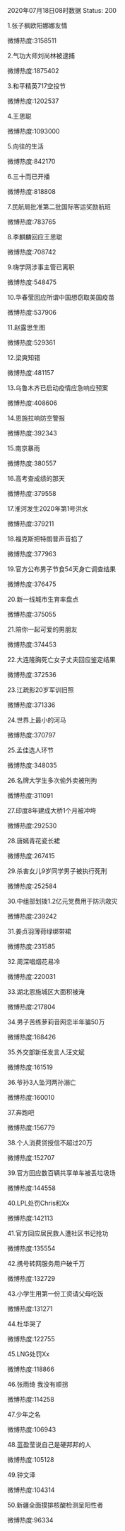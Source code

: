 2020年07月18日08时数据
Status: 200

1.张子枫欧阳娜娜友情

微博热度:3158511

2.气功大师刘尚林被逮捕

微博热度:1875402

3.和平精英717空投节

微博热度:1202537

4.王思聪

微博热度:1093000

5.向往的生活

微博热度:842170

6.三十而已开播

微博热度:818808

7.民航局批准第二批国际客运奖励航班

微博热度:783765

8.李麒麟回应王思聪

微博热度:708742

9.嗨学网涉事主管已离职

微博热度:548475

10.华春莹回应所谓中国想窃取美国疫苗

微博热度:537906

11.赵露思生图

微博热度:529361

12.梁爽知错

微博热度:481157

13.乌鲁木齐已启动疫情应急响应预案

微博热度:408606

14.恩施拉响防空警报

微博热度:392343

15.南京暴雨

微博热度:380557

16.高考查成绩的那天

微博热度:379558

17.淮河发生2020年第1号洪水

微博热度:379211

18.福克斯把特朗普声音掐了

微博热度:377963

19.官方公布男子节食54天身亡调查结果

微博热度:376475

20.新一线城市生育率盘点

微博热度:375055

21.陪你一起可爱的男朋友

微博热度:374453

22.大连隆胸死亡女子丈夫回应鉴定结果

微博热度:372536

23.江疏影20岁军训旧照

微博热度:371336

24.世界上最小的河马

微博热度:370797

25.孟佳选人环节

微博热度:348035

26.名牌大学生多次偷外卖被刑拘

微博热度:311091

27.印度8年建成大桥1个月被冲垮

微博热度:292530

28.唐嫣青花瓷长裙

微博热度:267415

29.杀害女儿9岁同学男子被执行死刑

微博热度:252584

30.中组部划拨1.2亿元党费用于防汛救灾

微博热度:239242

31.姜贞羽薄荷绿绑带裙

微博热度:231585

32.周深唱烟花易冷

微博热度:220031

33.湖北恩施城区大面积被淹

微博热度:217804

34.男子苦练萝莉音网恋半年骗50万

微博热度:168426

35.外交部新任发言人汪文斌

微博热度:161519

36.爷孙3人坠河两孙溺亡

微博热度:160010

37.奔跑吧

微博热度:156779

38.个人消费贷授信不超过20万

微博热度:152707

39.官方回应数百辆共享单车被丢垃圾场

微博热度:144558

40.LPL处罚Chris和Xx

微博热度:142113

41.官方回应居民救人遭社区书记抢功

微博热度:135554

42.携号转网服务用户破千万

微博热度:132729

43.小学生用第一份工资请父母吃饭

微博热度:131271

44.杜华哭了

微博热度:122755

45.LNG处罚Xx

微博热度:118866

46.张雨绮 我没有顺拐

微博热度:114258

47.少年之名

微博热度:106943

48.蓝盈莹说自己是硬邦邦的人

微博热度:105128

49.钟文泽

微博热度:104314

50.新疆全面摸排核酸检测呈阳性者

微博热度:96334

